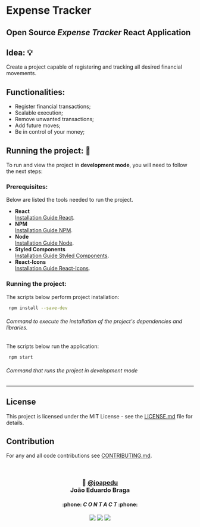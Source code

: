 # Expense Tracker

## Open Source _Expense Tracker_ React Application

## Idea: 💡
Create a project capable of registering and tracking all desired financial movements.

## Functionalities:
- Register financial transactions;
- Scalable execution;
- Remove unwanted transactions;
- Add future moves;
- Be in control of your money;

## Running the project: 🚀
To run and view the project in **development mode**, you will need to follow the next steps:

### Prerequisites:
Below are listed the tools needed to run the project.
- **React**<br>
  [Installation Guide React](https://react.dev/).
- **NPM**<br>
  [Installation Guide NPM](https://www.npmjs.com/).
- **Node**<br>
  [Installation Guide Node](https://nodejs.org/en).
- **Styled Components**<br>
  [Installation Guide Styled Components](https://styled-components.com/).
- **React-Icons**<br>
  [Installation Guide React-Icons](https://react-icons.github.io/react-icons/).
  
### Running the project:
The scripts below perform project installation:
  ```sh
   npm install --save-dev
   ```
   ###### Command to execute the installation of the project's dependencies and libraries.

The scripts below run the application:
  ```sh
   npm start
   ```
   ###### Command that runs the project in development mode

---
## License
This project is licensed under the MIT License - see the [LICENSE.md](./LICENSE.md) file for details.

## Contribution 
 For any and all code contributions see [CONTRIBUTING.md](./CONTRIBUTING.md).

<br>
 <h3 align="center"> 👾 <a href="https://github.com/joapedu"><strong>@joapedu</strong></a> <br />João Eduardo Braga</h3>
<h4 align="center">:phone: <i>C O N T A C T</i> :phone:</h4>
<div align="center">
    <a href = "mailto:joaoeduardobraga2@gmail.com"><img src="https://img.shields.io/badge/-Gmail-F80000?style=for-the-badge&logo=gmail&logoColor=white" target="_blank"></a>
    <a href="https://www.linkedin.com/in/joão-eduardo-braga/" target="_blank"><img src="https://img.shields.io/badge/-LinkedIn-%230077B5?style=for-the-badge&logo=linkedin&logoColor=white" target="_blank"></a>
    <a href="https://wa.me/5584981480327/" target="_blank"><img src="https://img.shields.io/badge/-WhatsApp-4EA94B?style=for-the-badge&logo=WhatsApp&logoColor=white" target="_blank"></a>
</div>